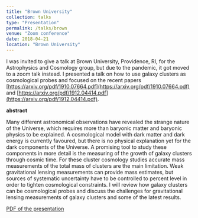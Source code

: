 ```yaml
---
title: "Brown University"
collection: talks
type: "Presentation"
permalink: /talks/brown
venue: "Zoom conference"
date: 2018-04-21
location: "Brown University"
---
```


I was invited to give a talk at Brown University, Providence, RI, for the Astrophysics and Cosmology group, but due to the pandemic, it got moved to a zoom talk instead.
I presented a talk on how to use galaxy clusters as cosmological probes and focused on the recent papers [https://arxiv.org/pdf/1910.07664.pdf](https://arxiv.org/pdf/1910.07664.pdf) and [https://arxiv.org/pdf/1912.04414.pdf](https://arxiv.org/pdf/1912.04414.pdf).

__abstract__

Many different astronomical observations have revealed the strange nature of the Universe, which requires more than baryonic matter and baryonic physics to be explained. 
A cosmological model with dark matter and dark energy is currently favoured, but there is no physical explanation yet for the dark components of the Universe. 
A promising tool to study these components in more detail is the measuring of the growth of galaxy clusters through cosmic time. For these cluster cosmology studies accurate mass measurements of the total mass of clusters are the main limitation. Weak gravitational lensing measurements can provide mass estimates, but sources of systematic uncertainty have to be controlled to percent level in order to tighten cosmological constraints. 
I will review how galaxy clusters can be cosmological probes and discuss the challenges for gravitational lensing measurements of galaxy clusters and some of the latest results.

[PDF of the presentation](bla)
